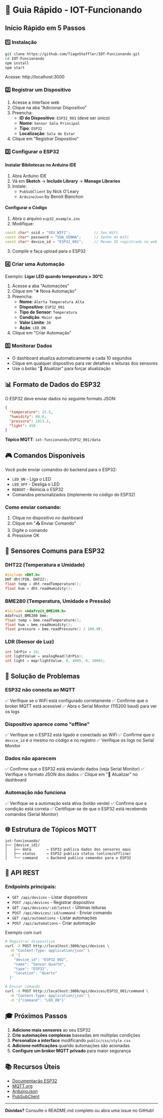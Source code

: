 # 🚀 Guia Rápido - IOT-Funcionando

## Início Rápido em 5 Passos

### 1️⃣ Instalação

```bash
git clone https://github.com/TiagoSteffler/IOT-Funcionando.git
cd IOT-Funcionando
npm install
npm start
```

Acesse: http://localhost:3000

### 2️⃣ Registrar um Dispositivo

1. Acesse a interface web
2. Clique na aba "Adicionar Dispositivo"
3. Preencha:
   - **ID do Dispositivo**: `ESP32_001` (deve ser único)
   - **Nome**: `Sensor Sala Principal`
   - **Tipo**: `ESP32`
   - **Localização**: `Sala de Estar`
4. Clique em "Registrar Dispositivo"

### 3️⃣ Configurar o ESP32

#### Instalar Bibliotecas no Arduino IDE

1. Abra Arduino IDE
2. Vá em **Sketch** → **Include Library** → **Manage Libraries**
3. Instale:
   - `PubSubClient` by Nick O'Leary
   - `ArduinoJson` by Benoit Blanchon

#### Configurar o Código

1. Abra o arquivo `esp32_example.ino`
2. Modifique:

```cpp
const char* ssid = "SEU_WIFI";           // Seu WiFi
const char* password = "SUA_SENHA";      // Senha do WiFi
const char* device_id = "ESP32_001";     // Mesmo ID registrado na web
```

3. Compile e faça upload para o ESP32

### 4️⃣ Criar uma Automação

Exemplo: **Ligar LED quando temperatura > 30°C**

1. Acesse a aba "Automações"
2. Clique em "➕ Nova Automação"
3. Preencha:
   - **Nome**: `Alerta Temperatura Alta`
   - **Dispositivo**: `ESP32_001`
   - **Tipo de Sensor**: `Temperatura`
   - **Condição**: `Maior que`
   - **Valor Limite**: `30`
   - **Ação**: `LED_ON`
4. Clique em "Criar Automação"

### 5️⃣ Monitorar Dados

- O dashboard atualiza automaticamente a cada 10 segundos
- Clique em qualquer dispositivo para ver detalhes e leituras dos sensores
- Use o botão "🔄 Atualizar" para forçar atualização

## 📊 Formato de Dados do ESP32

O ESP32 deve enviar dados no seguinte formato JSON:

```json
{
  "temperature": 25.5,
  "humidity": 60.0,
  "pressure": 1013.2,
  "light": 450
}
```

**Tópico MQTT**: `iot-funcionando/ESP32_001/data`

## 🎮 Comandos Disponíveis

Você pode enviar comandos do backend para o ESP32:

- `LED_ON` - Liga o LED
- `LED_OFF` - Desliga o LED
- `REBOOT` - Reinicia o ESP32
- Comandos personalizados (implemente no código do ESP32)

### Como enviar comando:

1. Clique no dispositivo no dashboard
2. Clique em "📤 Enviar Comando"
3. Digite o comando
4. Pressione OK

## 🔌 Sensores Comuns para ESP32

### DHT22 (Temperatura e Umidade)
```cpp
#include <DHT.h>
DHT dht(PIN, DHT22);
float temp = dht.readTemperature();
float hum = dht.readHumidity();
```

### BME280 (Temperatura, Umidade e Pressão)
```cpp
#include <Adafruit_BME280.h>
Adafruit_BME280 bme;
float temp = bme.readTemperature();
float hum = bme.readHumidity();
float pressure = bme.readPressure() / 100.0F;
```

### LDR (Sensor de Luz)
```cpp
int ldrPin = 34;
int lightValue = analogRead(ldrPin);
int light = map(lightValue, 0, 4095, 0, 1000);
```

## 🐛 Solução de Problemas

### ESP32 não conecta ao MQTT
✅ Verifique se o WiFi está configurado corretamente
✅ Confirme que o broker MQTT está acessível
✅ Abra o Serial Monitor (115200 baud) para ver os logs

### Dispositivo aparece como "offline"
✅ Verifique se o ESP32 está ligado e conectado ao WiFi
✅ Confirme que o `device_id` é o mesmo no código e no registro
✅ Verifique os logs no Serial Monitor

### Dados não aparecem
✅ Confirme que o ESP32 está enviando dados (veja Serial Monitor)
✅ Verifique o formato JSON dos dados
✅ Clique em "🔄 Atualizar" no dashboard

### Automação não funciona
✅ Verifique se a automação está ativa (botão verde)
✅ Confirme que a condição está correta
✅ Certifique-se de que o ESP32 está recebendo comandos (Serial Monitor)

## 🌐 Estrutura de Tópicos MQTT

```
iot-funcionando/
├── {device_id}/
│   ├── data       → ESP32 publica dados dos sensores aqui
│   ├── status     → ESP32 publica status (online/offline)
│   └── command    → Backend publica comandos para o ESP32
```

## 📱 API REST

### Endpoints principais:

- `GET /api/devices` - Listar dispositivos
- `POST /api/devices` - Registrar dispositivo
- `GET /api/devices/:id/latest` - Últimas leituras
- `POST /api/devices/:id/command` - Enviar comando
- `GET /api/automations` - Listar automações
- `POST /api/automations` - Criar automação

Exemplo com curl:

```bash
# Registrar dispositivo
curl -X POST http://localhost:3000/api/devices \
  -H "Content-Type: application/json" \
  -d '{
    "device_id": "ESP32_002",
    "name": "Sensor Quarto",
    "type": "ESP32",
    "location": "Quarto"
  }'

# Enviar comando
curl -X POST http://localhost:3000/api/devices/ESP32_001/command \
  -H "Content-Type: application/json" \
  -d '{"command": "LED_ON"}'
```

## 🎓 Próximos Passos

1. **Adicione mais sensores** ao seu ESP32
2. **Crie automações complexas** baseadas em múltiplas condições
3. **Personalize a interface** modificando `public/css/style.css`
4. **Adicione notificações** quando automações são acionadas
5. **Configure um broker MQTT privado** para maior segurança

## 📚 Recursos Úteis

- [Documentação ESP32](https://docs.espressif.com/)
- [MQTT.org](https://mqtt.org/)
- [ArduinoJson](https://arduinojson.org/)
- [PubSubClient](https://pubsubclient.knolleary.net/)

---

**Dúvidas?** Consulte o README.md completo ou abra uma issue no GitHub!
